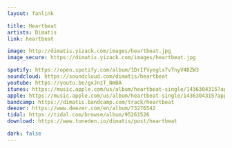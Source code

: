 ```yaml
---
layout: fanlink

title: Heartbeat
artists: Dimatis
link: heartbeat

image: http://dimatis.yizack.com/images/heartbeat.jpg
image_secure: https://dimatis.yizack.com/images/heartbeat.jpg

spotify: https://open.spotify.com/album/1DrIfVyeglx7vTnyV4BZW3
soundcloud: https://soundcloud.com/dimatis/heartbeat
youtube: https://youtu.be/gxJnzT_NmBA
itunes: https://music.apple.com/us/album/heartbeat-single/1436304315?app=itunes
apple: https://music.apple.com/us/album/heartbeat-single/1436304315?app=music
bandcamp: https://dimatis.bandcamp.com/track/heartbeat
deezer: https://www.deezer.com/en/album/73276542
tidal: https://tidal.com/browse/album/95261526
download: https://www.toneden.io/dimatis/post/heartbeat

dark: false
---
```

